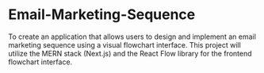 # Email-Marketing-Sequence
To create an application that allows users to design and implement an email marketing sequence using a visual flowchart interface. This project will utilize the MERN stack (Next.js) and the React Flow library for the frontend flowchart interface.
